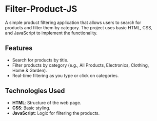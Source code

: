 # Filter-Product-JS

A simple product filtering application that allows users to search for products and filter them by category. The project uses basic HTML, CSS, and JavaScript to implement the functionality.




## Features

- Search for products by title.
- Filter products by category (e.g., All Products, Electronics, Clothing, Home & Garden).
- Real-time filtering as you type or click on categories.

## Technologies Used

- **HTML**: Structure of the web page.
- **CSS**: Basic styling.
- **JavaScript**: Logic for filtering the products.


